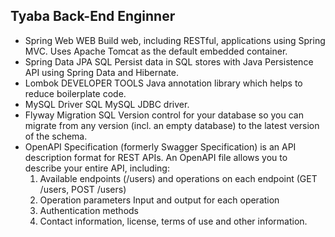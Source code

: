 ## Tyaba Back-End Enginner 


* Spring Web WEB Build web, including RESTful, applications using Spring MVC. Uses Apache Tomcat as the default embedded container.
* Spring Data JPA SQL Persist data in SQL stores with Java Persistence API using Spring Data and Hibernate.
* Lombok DEVELOPER TOOLS Java annotation library which helps to reduce boilerplate code.
* MySQL Driver SQL MySQL JDBC driver.
* Flyway Migration SQL Version control for your database so you can migrate from any version (incl. an empty database) to the latest version of the schema.
* OpenAPI Specification (formerly Swagger Specification) is an API description format for REST APIs. An OpenAPI file allows you to describe your entire API, including:
  1. Available endpoints (/users) and operations on each endpoint (GET /users, POST /users)
  2. Operation parameters Input and output for each operation
  3. Authentication methods
  4. Contact information, license, terms of use and other information.
